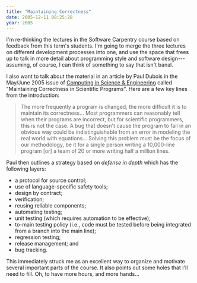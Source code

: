 ```yaml
---
title: "Maintaining Correctness"
date: 2005-12-11 08:25:28
year: 2005
---
```

I'm re-thinking the lectures in the Software Carpentry course based on feedback from this term's students.  I'm going to merge the three lectures on different development processes into one, and use the space that frees up to talk in more detail about programming style and software design---assuming, of course, I can think of something to say that isn't banal.

I also want to talk about the material in an article by Paul Dubois in the May/June 2005 issue of <a href="http://cise.aip.org/cise/">Computing in Science &amp; Engineering</a> called "Maintaining Correctness in Scientific Programs".  Here are a few key lines from the introduction:

<blockquote>The more frequently a program is changed, the more difficult it is to maintain its correctness... Most programmers can reasonably tell when their programs are incorrect, but for scientific programmers, this is not the case.  A bug that doesn't cause the program to fail in an obvious way could be indistinguishable from an error in modeling the real world with equations... Solving this problem must be the focus of our methodology, be it for a single person writing a 10,000-line program [or] a team of 20 or more writing half a million lines.</blockquote>

Paul then outlines a strategy based on <em>defense in depth</em> which has the following layers:

<ul>
	<li>a protocol for source control;</li>
	<li>use of language-specific safety tools;</li>
	<li>design by contract;</li>
	<li>verification;</li>
	<li>reusing reliable components;</li>
	<li>automating testing;</li>
	<li>unit testing (which requires automation to be effective);</li>
	<li>to-main testing policy (i.e., code must be tested before being integrated from a branch into the main line);</li>
	<li>regression testing;</li>
	<li>release management; and</li>
	<li>bug tracking.</li>
</ul>

This immediately struck me as an excellent way to organize and motivate several important parts of the course.  It also points out some holes that I'll need to fill.  Oh, to have more hours, and more hands...
